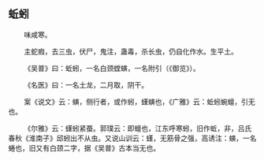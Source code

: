 ## 蚯蚓
<p>&emsp;&emsp;
味咸寒。
</p>
<p>&emsp;&emsp;
主蛇瘕，去三虫，伏尸，鬼注，蛊毒，杀长虫，仍自化作水。生平土。
</p>
<p>&emsp;&emsp;
《吴普》曰：蚯蚓，一名白颈螳螾，一名附引（《御览》）。
</p>
<p>&emsp;&emsp;
《名医》曰：一名土龙，二月取，阴干。
</p>
<p>&emsp;&emsp;
案《说文》云：螾，侧行者，或作蚓，螼螾也，《广雅》云：蚯蚓蜿蟺，引无也。
</p>
<p>&emsp;&emsp;
《尔雅》云：螼蚓紧蚕。郭璞云：即蟺也，江东呼寒蚓，旧作蚯，非，吕氏春秋《淮南子》邱蚓出不从虫。又说山训云：螼，无筋骨之强，高诱注：螾，一名蜷也，旧又有白颈二字，据《吴普》古本当无也。
</p>